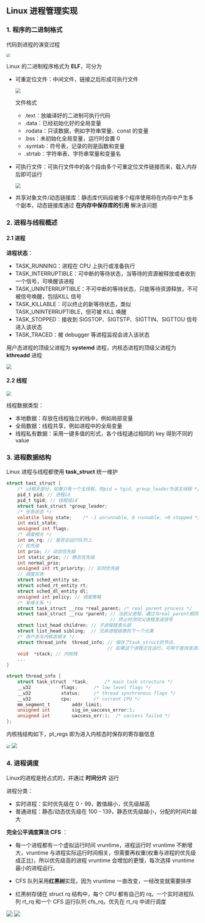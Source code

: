 ## Linux 进程管理实现

### 1. 程序的二进制格式

代码到进程的演变过程

<img src="img/代码到进程的演变过程.jpg" style="zoom:60%" />

Linux 的二进制程序格式为 **ELF**，可分为

- 可重定位文件：中间文件，链接之后形成可执行文件

  <img src="img/可重定位文件ELF格式.jpg" style="zoom:80%" />

  文件格式

  - .text：放编译好的二进制可执行代码
  - .data：已经初始化好的全局变量
  - .rodata：只读数据，例如字符串常量、const 的变量
  - .bss：未初始化全局变量，运行时会置 0
  - .symtab：符号表，记录的则是函数和变量
  - .strtab：字符串表、字符串常量和变量名

- 可执行文件：可执行文件中的各个段由多个可重定位文件链接而来，载入内存后即可运行

  <img src="img/可执行文件ELF格式.jpg" style="zoom:80%" />

- 共享对象文件/动态链接库：静态库代码段被多个程序使用将在内存中产生多个副本，动态链接库通过 **在内存中保存库的引用** 解决该问题



### 2. 进程与线程概述

#### 2.1 进程

**进程状态**：

- TASK_RUNNING：进程在 CPU 上执行或准备执行
- TASK_INTERRUPTIBLE：可中断的等待状态，当等待的资源被释放或者收到一个信号，可唤醒该进程
- TASK_UNINTERRUPTIBLE：不可中断的等待状态，只能等待资源释放，不可被信号唤醒，包括KILL 信号
- TASK_KILLABLE：可以终止的新等待状态，类似 TASK_UNINTERRUPTIBLE，但可被 KILL 唤醒
- TASK_STOPPED：接收到 SIGSTOP、SIGTSTP、SIGTTIN、SIGTTOU 信号进入该状态
- TASK_TRACED：被 debugger 等进程监视会进入该状态

用户态进程的顶级父进程为 **systemd** 进程，内核态进程的顶级父进程为 **kthreadd** 进程

<img src="img/进程树.jpg" style="zoom:80%" />

#### 2.2 线程

<img src="img/线程的创建与运行过程.jpg" style="zoom:75%" />

线程数据类型：

- 本地数据：存放在线程独立的栈中，例如局部变量
- 全局数据：线程共享，例如进程中的全局变量
- 线程私有数据：采用一键多值的形式，各个线程通过相同的 key 得到不同的 value



### 3. 进程数据结构

Linux 进程与线程都使用 **task_struct** 统一维护

``` c
struct tast_struct {
    /* id相关部分，如果只有一个主线程，则pid = tgid, group_leader为该主线程 */
    pid_t pid; // 进程id
    pid_t tgid; // 线程组id
    struct task_struct *group_leader;
    /* 任务状态 */
    volatile long state;    /* -1 unrunnable, 0 runnable, >0 stopped */
    int exit_state;
    unsigned int flags;
    /* 调度相关 */
    int	on_rq; // 是否在运行队列上
    // 优先级 
    int prio; // 动态优先级
    int	static_prio; // 静态优先级
    int	normal_prio;
    unsigned int rt_priority; // 实时优先级
    // 调度实体
    struct sched_entity	se;
    struct sched_rt_entity rt;
    struct sched_dl_entity dl;
    unsigned int policy; // 调度策略
    /* 亲缘关系 */
    struct task_struct __rcu *real_parent; /* real parent process */
    struct task_struct __rcu *parent; // 当前父进程，通过与real_parent相同
                                      // 终止时须向父进程发送信号
    struct list_head children; // 子进程链表头部
    struct list_head sibling;  // 兄弟进程链表的下一个元素
    /* 用户态与内核态相关 */
    struct thread_info	thread_info; // 保存了task_struct的节点，
                                     // 如果这个进程正在运行，可用于查找该进程的相关信息
    void  *stack; // 内核栈
    ... 
}
```

``` c
struct thread_info {
	struct task_struct	*task;		/* main task structure */
	__u32			flags;		/* low level flags */
	__u32			status;		/* thread synchronous flags */
	__u32			cpu;		/* current CPU */
	mm_segment_t		addr_limit;
	unsigned int		sig_on_uaccess_error:1;
	unsigned int		uaccess_err:1;	/* uaccess failed */
};
```

内核栈结构如下，pt_regs 即为进入内核态时保存的寄存器信息

<img src="img/内核栈结构.jpg" style="zoom:60%"/>

<img src="img/进程数据结构.jpg" style="zoom:90%"/>



### 4. 进程调度

Linux的进程是抢占式的，并通过 **时间分片** 运行

进程分类：

- 实时进程：实时优先级在 0 - 99，数值越小，优先级越高
- 普通进程：静态/动态优先级在 100 - 139，静态优先级越小，分配的时间片越大

**完全公平调度算法 CFS** ：

- 每一个进程都有一个虚拟运行时间 vruntime，进程运行时 vruntime 不断增大，vruntime 与进程实际运行时间相关，但需要再权重(权重与进程的优先级成正比)，所以优先级高的进程 vruntime 会增加的更慢，每次选择 vruntime 最小的进程运行。

- CFS 队列采用**红黑树**实现，因为 vruntime 一直改变，一经改变就需要排序

- 红黑树存储在 struct rq 结构中，每个 CPU 都有自己的 rq，一个实时进程队列 rt_rq 和一个 CFS 运行队列 cfs_rq，优先在 rt_rq 中进行调度

<img src="img/进程调度数据结构.jpg" />

<img src="img/调度.jpg" />